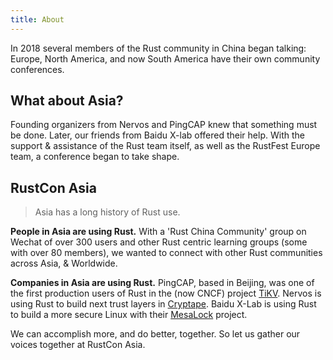 ```yaml
---
title: About
---
```


In 2018 several members of the Rust community in China began talking: Europe, North America, and now South America have their own community conferences.

## What about Asia?

Founding organizers from Nervos and PingCAP knew that something must be done. Later, our friends from Baidu X-lab offered their help. With the support & assistance of the Rust team itself, as well as the RustFest Europe team, a conference began to take shape.

## RustCon Asia

> Asia has a long history of Rust use.

**People in Asia are using Rust.** With a 'Rust China Community' group on Wechat of over 300 users and other Rust centric learning groups (some with over 80 members), we wanted to connect with other Rust communities across Asia, & Worldwide.

**Companies in Asia are using Rust.** PingCAP, based in Beijing, was one of the first production users of Rust in the (now CNCF) project [TiKV](http://tikv.org/). Nervos is using Rust to build next trust layers in [Cryptape](https://www.cryptape.com/#/). Baidu X-Lab is using Rust to build a more secure Linux with their [MesaLock](https://github.com/mesalock-linux/) project.

We can accomplish more, and do better, together. So let us gather our voices together at RustCon Asia.